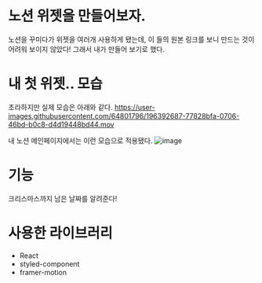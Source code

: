 # 노션 위젯을 만들어보자.

노션을 꾸미다가 위젯을 여러개 사용하게 됐는데, 이 들의 원본 링크를 보니 만드는 것이 어려워 보이지 않았다!
그래서 내가 만들어 보기로 했다. 

# 내 첫 위젯.. 모습
초라하지만 실제 모습은 아래와 같다. 
https://user-images.githubusercontent.com/64801796/196392687-77828bfa-0706-46bd-b0c8-d4d19448bd44.mov

내 노션 메인페이지에서는 이런 모습으로 적용됐다.
![image](https://user-images.githubusercontent.com/64801796/196391902-2fd35a16-a90e-4823-9600-5c99f1477a55.png)

# 기능
크리스마스까지 남은 날짜를 알려준다!

# 사용한 라이브러리

- React
- styled-component
- framer-motion
